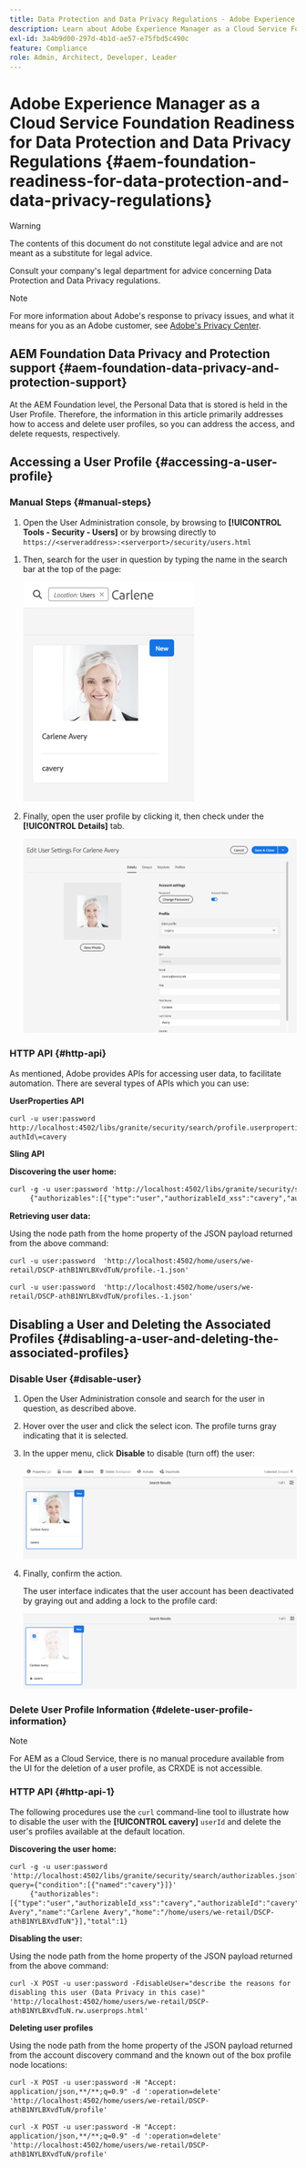 ```yaml
---
title: Data Protection and Data Privacy Regulations - Adobe Experience Manager as a Cloud Service Foundation Readiness
description: Learn about Adobe Experience Manager as a Cloud Service Foundation support for the various Data Protection and Data Privacy Regulations. This article includes the EU General Data Protection Regulation (GDPR), the California Consumer Privacy Act, and how to comply when implementing a new AEM as a Cloud Service project.
exl-id: 3a4b9d00-297d-4b1d-ae57-e75fbd5c490c
feature: Compliance
role: Admin, Architect, Developer, Leader
---
```

# Adobe Experience Manager as a Cloud Service Foundation Readiness for Data Protection and Data Privacy Regulations {#aem-foundation-readiness-for-data-protection-and-data-privacy-regulations}

>[!WARNING]
>
>The contents of this document do not constitute legal advice and are not meant as a substitute for legal advice. 
>
>Consult your company's legal department for advice concerning Data Protection and Data Privacy regulations. 

>[!NOTE]
>
>For more information about Adobe's response to privacy issues, and what it means for you as an Adobe customer, see [Adobe's Privacy Center](https://www.adobe.com/privacy.html). 

## AEM Foundation Data Privacy and Protection support {#aem-foundation-data-privacy-and-protection-support}

At the AEM Foundation level, the Personal Data that is stored is held in the User Profile. Therefore, the information in this article primarily addresses how to access and delete user profiles, so you can address the access, and delete requests, respectively.

## Accessing a User Profile {#accessing-a-user-profile}

### Manual Steps {#manual-steps}

1. Open the User Administration console, by browsing to **[!UICONTROL Tools - Security - Users]** or by browsing directly to `https://<serveraddress>:<serverport>/security/users.html`

<!--
   ![useradmin2](assets/useradmin2.png)
-->

1. Then, search for the user in question by typing the name in the search bar at the top of the page:

   ![search for account](assets/dpp-foundation-01.png)

1. Finally, open the user profile by clicking it, then check under the **[!UICONTROL Details]** tab.

   ![user profile](assets/dpp-foundation-02.png)

### HTTP API {#http-api}

As mentioned, Adobe provides APIs for accessing user data, to facilitate automation. There are several types of APIs which you can use:

**UserProperties API**

```shell
curl -u user:password http://localhost:4502/libs/granite/security/search/profile.userproperties.json\?authId\=cavery
```

**Sling API**

**Discovering the user home:**

```xml
curl -g -u user:password 'http://localhost:4502/libs/granite/security/search/authorizables.json?query={"condition":[{"named":"cavery"}]}'
     {"authorizables":[{"type":"user","authorizableId_xss":"cavery","authorizableId":"cavery","name_xss":"Carlene Avery","name":"Carlene Avery","home":"/home/users/we-retail/DSCP-athB1NYLBXvdTuN"}],"total":1}
```

**Retrieving user data:**

Using the node path from the home property of the JSON payload returned from the above command:

```shell
curl -u user:password  'http://localhost:4502/home/users/we-retail/DSCP-athB1NYLBXvdTuN/profile.-1.json'
```

```shell
curl -u user:password  'http://localhost:4502/home/users/we-retail/DSCP-athB1NYLBXvdTuN/profiles.-1.json'
```

## Disabling a User and Deleting the Associated Profiles {#disabling-a-user-and-deleting-the-associated-profiles}

### Disable User {#disable-user}

1. Open the User Administration console and search for the user in question, as described above.
2. Hover over the user and click the select icon. The profile turns gray indicating that it is selected.  

3. In the upper menu, click **Disable** to disable (turn off) the user:

   ![disable account](assets/dpp-foundation-03.png)

4. Finally, confirm the action.

   The user interface indicates that the user account has been deactivated by graying out and adding a lock to the profile card:

   ![account disabled](assets/dpp-foundation-04.png)

### Delete User Profile Information {#delete-user-profile-information}

>[!NOTE]
>
>For AEM as a Cloud Service, there is no manual procedure available from the UI for the deletion of a user profile, as CRXDE is not accessible.

### HTTP API {#http-api-1}

The following procedures use the `curl` command-line tool to illustrate how to disable the user with the **[!UICONTROL cavery]** `userId` and delete the user's profiles available at the default location.

**Discovering the user home:**

```shell
curl -g -u user:password 'http://localhost:4502/libs/granite/security/search/authorizables.json?query={"condition":[{"named":"cavery"}]}'
     {"authorizables":[{"type":"user","authorizableId_xss":"cavery","authorizableId":"cavery","name_xss":"Carlene Avery","name":"Carlene Avery","home":"/home/users/we-retail/DSCP-athB1NYLBXvdTuN"}],"total":1}
```

**Disabling the user:**

Using the node path from the home property of the JSON payload returned from the above command:

```shell
curl -X POST -u user:password -FdisableUser="describe the reasons for disabling this user (Data Privacy in this case)" 'http://localhost:4502/home/users/we-retail/DSCP-athB1NYLBXvdTuN.rw.userprops.html'
```

**Deleting user profiles**

Using the node path from the home property of the JSON payload returned from the account discovery command and the known out of the box profile node locations:

```shell
curl -X POST -u user:password -H "Accept: application/json,**/**;q=0.9" -d ':operation=delete' 'http://localhost:4502/home/users/we-retail/DSCP-athB1NYLBXvdTuN/profile'
```

```shell
curl -X POST -u user:password -H "Accept: application/json,**/**;q=0.9" -d ':operation=delete' 'http://localhost:4502/home/users/we-retail/DSCP-athB1NYLBXvdTuN/profile'
```
